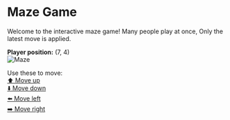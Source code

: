 # Maze Game  
Welcome to the interactive maze game! Many people play at once, Only the latest move is applied.

**Player position:** (7, 4)  
![Maze](https://github-maze-game.vercel.app/images/pos_7_4.png?t=1760701604219)

Use these to move:  
[⬆️ Move up](https://github-maze-game.vercel.app/move/7_4_w)  
[⬇️ Move down](https://github-maze-game.vercel.app/move/7_4_s)  
[⬅️ Move left](https://github-maze-game.vercel.app/move/7_4_a)  
[➡️ Move right](https://github-maze-game.vercel.app/move/7_4_d)
